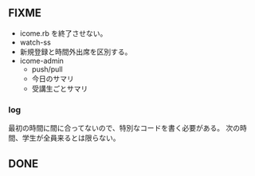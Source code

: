 ## FIXME

* icome.rb を終了させない。
* watch-ss
* 新規登録と時間外出席を区別する。
* icome-admin
    * push/pull
    * 今日のサマリ
    * 受講生ごとサマリ

### log

最初の時間に間に合ってないので、特別なコードを書く必要がある。
次の時間、学生が全員来るとは限らない。

## DONE
